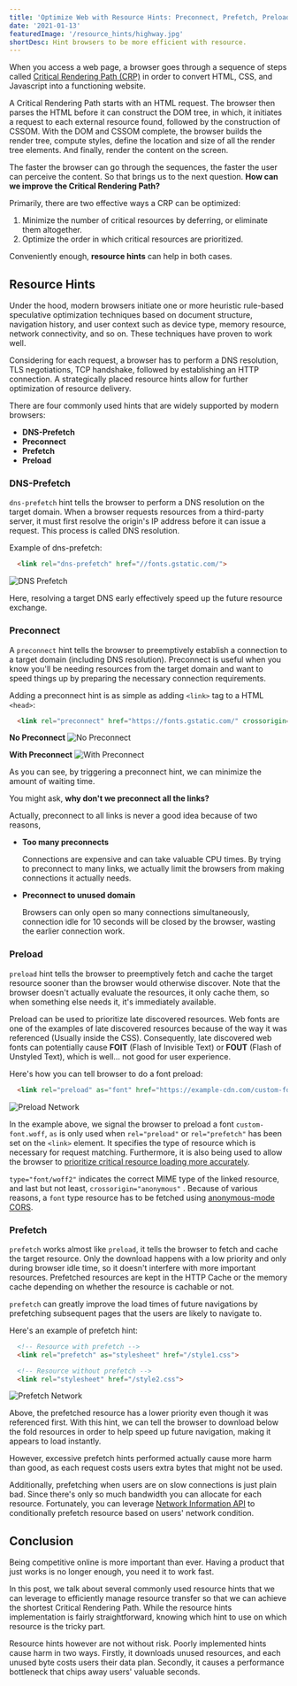```yaml
---
title: 'Optimize Web with Resource Hints: Preconnect, Prefetch, Preload and DNS-Prefetch'
date: '2021-01-13'
featuredImage: '/resource_hints/highway.jpg'
shortDesc: Hint browsers to be more efficient with resource.
---
```


When you access a web page, a browser goes through a sequence of steps called [Critical Rendering Path (CRP)](https://developers.google.com/web/fundamentals/performance/critical-rendering-path) in order to convert HTML, CSS, and Javascript into a functioning website.

A Critical Rendering Path starts with an HTML request. The browser then parses the HTML before it can construct the DOM tree, in which, it initiates a request to each external resource found, followed by the construction of CSSOM. With the DOM and CSSOM complete, the browser builds the render tree, compute styles, define the location and size of all the render tree elements. And finally, render the content on the screen.

The faster the browser can go through the sequences, the faster the user can perceive the content. So that brings us to the next question. **How can we improve the Critical Rendering Path?**

Primarily, there are two effective ways a CRP can be optimized:

1. Minimize the number of critical resources by deferring, or eliminate them altogether.
2. Optimize the order in which critical resources are prioritized.

Conveniently enough, **resource hints** can help in both cases.

## Resource Hints

Under the hood, modern browsers initiate one or more heuristic rule-based speculative optimization techniques based on document structure, navigation history, and user context such as device type, memory resource, network connectivity, and so on. These techniques have proven to work well.

Considering for each request, a browser has to perform a DNS resolution, TLS negotiations, TCP handshake, followed by establishing an HTTP connection. A strategically placed resource hints allow for further optimization of resource delivery.

There are four commonly used hints that are widely supported by modern browsers:

- **DNS-Prefetch**
- **Preconnect**
- **Prefetch**
- **Preload**

### DNS-Prefetch

`dns-prefetch` hint tells the browser to perform a DNS resolution on the target domain. When a browser requests resources from a third-party server, it must first resolve the origin's IP address before it can issue a request. This process is called DNS resolution.

Example of dns-prefetch:

```html
  <link rel="dns-prefetch" href="//fonts.gstatic.com/">
```

![DNS Prefetch](/resource_hints/dns_prefetch.png)

Here, resolving a target DNS early effectively speed up the future resource exchange.

### Preconnect

A `preconnect` hint tells the browser to preemptively establish a connection to a target domain (including DNS resolution). Preconnect is useful when you know you'll be needing resources from the target domain and want to speed things up by preparing the necessary connection requirements.

Adding a preconnect hint is as simple as adding `<link>` tag to a HTML `<head>`:

```html
  <link rel="preconnect" href="https://fonts.gstatic.com/" crossorigin="">
```

**No Preconnect**
![No Preconnect](/resource_hints/no_preconnect.png)

**With Preconnect**
![With Preconnect](/resource_hints/preconnect.png)

As you can see, by triggering a preconnect hint, we can minimize the amount of waiting time.

You might ask, **why don't we preconnect all the links?**

Actually, preconnect to all links is never a good idea because of two reasons,

- **Too many preconnects**

  Connections are expensive and can take valuable CPU times. By trying to preconnect to many links, we actually limit the browsers from making connections it actually needs.

- **Preconnect to unused domain**

  Browsers can only open so many connections simultaneously, connection idle for 10 seconds will be closed by the browser, wasting the earlier connection work.

### Preload

`preload` hint tells the browser to preemptively fetch and cache the target resource sooner than the browser would otherwise discover. Note that the browser doesn't actually evaluate the resources, it only cache them, so when something else needs it, it's immediately available.

Preload can be used to prioritize late discovered resources. Web fonts are one of the examples of late discovered resources because of the way it was referenced (Usually inside the CSS). Consequently, late discovered web fonts can potentially cause **FOIT** (Flash of Invisible Text) or **FOUT** (Flash of Unstyled Text), which is well... not good for user experience.

Here's how you can tell browser to do a font preload:

```html
  <link rel="preload" as="font" href="https://example-cdn.com/custom-font.woff" type="font/woff2" crossorigin="anonymous">
```

![Preload Network](/resource_hints/preload.png)

In the example above, we signal the browser to preload a font `custom-font.woff`, `as` is only used when `rel="preload"` or `rel="prefetch"` has been set on the `<link>` element. It specifies the type of resource which is necessary for request matching. Furthermore, it is also being used to allow the browser to [prioritize critical resource loading more accurately](https://css-tricks.com/the-critical-request/#how-does-chrome-prioritize-resources).

`type="font/woff2"` indicates the correct MIME type of the linked resource, and last but not least, `crossorigin="anonymous"` . Because of various reasons, a `font` type resource has to be fetched using [anonymous-mode CORS](https://drafts.csswg.org/css-fonts/#font-fetching-requirements).

### Prefetch

`prefetch` works almost like `preload`, it tells the browser to fetch and cache the target resource. Only the download happens with a low priority and only during browser idle time, so it doesn't interfere with more important resources. Prefetched resources are kept in the HTTP Cache or the memory cache depending on whether the resource is cachable or not.

`prefetch` can greatly improve the load times of future navigations by prefetching subsequent pages that the users are likely to navigate to.

Here's an example of prefetch hint:

```html
  <!-- Resource with prefetch -->
  <link rel="prefetch" as="stylesheet" href="/style1.css">

  <!-- Resource without prefetch -->
  <link rel="stylesheet" href="/style2.css">
```

![Prefetch Network](/resource_hints/prefetch.png)

Above, the prefetched resource has a lower priority even though it was referenced first. With this hint, we can tell the browser to download below the fold resources in order to help speed up future navigation, making it appears to load instantly.

However, excessive prefetch hints performed actually cause more harm than good, as each request costs users extra bytes that might not be used.

Additionally, prefetching when users are on slow connections is just plain bad. Since there's only so much bandwidth you can allocate for each resource. Fortunately, you can leverage [Network Information API](https://developer.mozilla.org/en-US/docs/Web/API/NetworkInformation/effectiveType) to conditionally prefetch resource based on users' network condition.

## Conclusion

Being competitive online is more important than ever. Having a product that just works is no longer enough, you need it to work fast.

In this post, we talk about several commonly used resource hints that we can leverage to efficiently manage resource transfer so that we can achieve the shortest Critical Rendering Path. While the resource hints implementation is fairly straightforward, knowing which hint to use on which resource is the tricky part.

Resource hints however are not without risk. Poorly implemented hints cause harm in two ways. Firstly, it downloads unused resources, and each unused byte costs users their data plan. Secondly, it causes a performance bottleneck that chips away users' valuable seconds.
